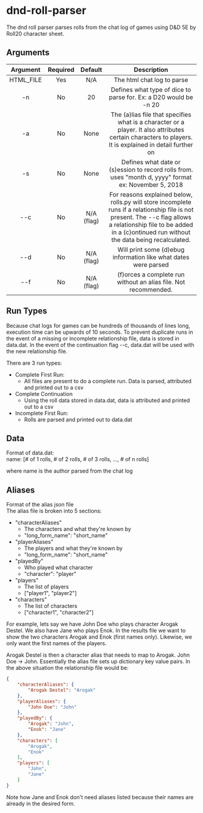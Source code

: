 # dnd-roll-parser
The dnd roll parser parses rolls from the chat log of games using D&D 5E by Roll20 character sheet. 


## Arguments

| Argument | Required | Default | Description |
| :---: | :---: | :---: | :---: |
| HTML_FILE | Yes | N/A | The html chat log to parse |
| -n | No | 20 | Defines what type of dice to parse for. Ex: a D20 would be -n 20 |
| -a | No | None | The (a)lias file that specifies what is a character or a player. It also attributes certain characters to players. It is explained in detail further on |
| -s | No | None | Defines what date or (s)ession to record rolls from. uses "month d, yyyy" format ex: November 5, 2018 |
| --c | No | N/A (flag) | For reasons explained below, rolls.py will store incomplete runs if a relationship file is not present. The --c flag allows a relationship file to be added in a (c)ontinued run without the data being recalculated. |
| --d | No | N/A (flag) | Will print some (d)ebug information like what dates were parsed |
| --f | No | N/A (flag) | (f)orces a complete run without an alias file. Not recommended. |

## Run Types
Because chat logs for games can be hundreds of thousands of lines long, execution time can be upwards of 10 seconds. To prevent duplicate runs in the event of a missing or incomplete relationship file, data is stored in data.dat. In the event of the continuation flag --c, data.dat will be used with the new relationship file.<br/>

There are 3 run types:<br/>

* Complete First Run:
  * All files are present to do a complete run. Data is parsed, attributed and printed out to a csv
* Complete Continuation
  * Using the roll data stored in data.dat, data is attributed and printed out to a csv
* Incomplete First Run: 
  * Rolls are parsed and printed out to data.dat

## Data
Format of data.dat:<br/>
name: [# of 1 rolls, # of 2 rolls, # of 3 rolls, ..., # of n rolls]

where name is the author parsed from the chat log

## Aliases
Format of the alias json file<br/>
The alias file is broken into 5 sections:

* "characterAliases"
  * The characters and what they're known by
  * "long_form_name": "short_name"
* "playerAliases"
  * The players and what they're known by
  * "long_form_name": "short_name"
* "playedBy"
  * Who played what character 
  * "character": "player"
* "players"
  * The list of players
  * ["player1", "player2"]
* "characters"
  * The list of characters
  * ["character1", "character2"]

For example, lets say we have John Doe who plays character Arogak Destel. We also have Jane who plays Enok. In the results file  we want to show the two characters Arogak and Enok (first names only). Likewise, we only want the first names of the players.<br/>

Arogak Destel is then a character alias that needs to map to Arogak. John Doe -> John. Essentially the alias file sets up dictionary key value pairs. In the above situation the relationship file would be:<br/>


```json
{
    "characterAliases": {
        "Arogak Destel": "Arogak"
    },
    "playerAliases": {
        "John Doe": "John"
    },
    "playedBy": {
        "Arogak": "John",
        "Enok": "Jane"
    },
    "characters": [
        "Arogak",
        "Enok"
    ],
    "players": [
        "John",
        "Jane"
    ]
}
```
Note how Jane and Enok don't need aliases listed because their names are already in the desired form. <br/>
<br/>

